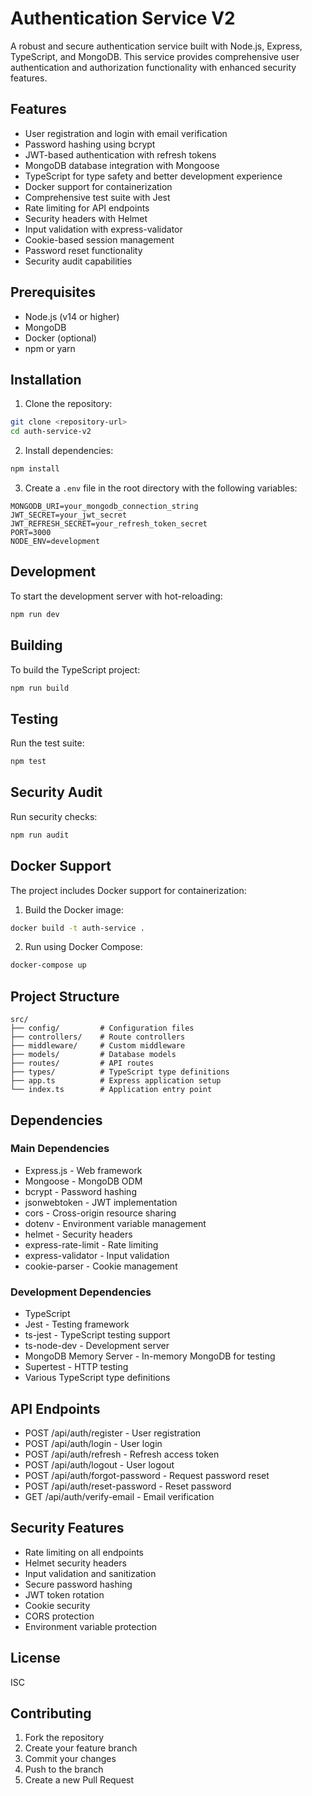 # Authentication Service V2

A robust and secure authentication service built with Node.js, Express, TypeScript, and MongoDB. This service provides comprehensive user authentication and authorization functionality with enhanced security features.

## Features

- User registration and login with email verification
- Password hashing using bcrypt
- JWT-based authentication with refresh tokens
- MongoDB database integration with Mongoose
- TypeScript for type safety and better development experience
- Docker support for containerization
- Comprehensive test suite with Jest
- Rate limiting for API endpoints
- Security headers with Helmet
- Input validation with express-validator
- Cookie-based session management
- Password reset functionality
- Security audit capabilities

## Prerequisites

- Node.js (v14 or higher)
- MongoDB
- Docker (optional)
- npm or yarn

## Installation

1. Clone the repository:

```bash
git clone <repository-url>
cd auth-service-v2
```

2. Install dependencies:

```bash
npm install
```

3. Create a `.env` file in the root directory with the following variables:

```env
MONGODB_URI=your_mongodb_connection_string
JWT_SECRET=your_jwt_secret
JWT_REFRESH_SECRET=your_refresh_token_secret
PORT=3000
NODE_ENV=development
```

## Development

To start the development server with hot-reloading:

```bash
npm run dev
```

## Building

To build the TypeScript project:

```bash
npm run build
```

## Testing

Run the test suite:

```bash
npm test
```

## Security Audit

Run security checks:

```bash
npm run audit
```

## Docker Support

The project includes Docker support for containerization:

1. Build the Docker image:

```bash
docker build -t auth-service .
```

2. Run using Docker Compose:

```bash
docker-compose up
```

## Project Structure

```
src/
├── config/         # Configuration files
├── controllers/    # Route controllers
├── middleware/     # Custom middleware
├── models/         # Database models
├── routes/         # API routes
├── types/          # TypeScript type definitions
├── app.ts          # Express application setup
└── index.ts        # Application entry point
```

## Dependencies

### Main Dependencies

- Express.js - Web framework
- Mongoose - MongoDB ODM
- bcrypt - Password hashing
- jsonwebtoken - JWT implementation
- cors - Cross-origin resource sharing
- dotenv - Environment variable management
- helmet - Security headers
- express-rate-limit - Rate limiting
- express-validator - Input validation
- cookie-parser - Cookie management

### Development Dependencies

- TypeScript
- Jest - Testing framework
- ts-jest - TypeScript testing support
- ts-node-dev - Development server
- MongoDB Memory Server - In-memory MongoDB for testing
- Supertest - HTTP testing
- Various TypeScript type definitions

## API Endpoints

- POST /api/auth/register - User registration
- POST /api/auth/login - User login
- POST /api/auth/refresh - Refresh access token
- POST /api/auth/logout - User logout
- POST /api/auth/forgot-password - Request password reset
- POST /api/auth/reset-password - Reset password
- GET /api/auth/verify-email - Email verification

## Security Features

- Rate limiting on all endpoints
- Helmet security headers
- Input validation and sanitization
- Secure password hashing
- JWT token rotation
- Cookie security
- CORS protection
- Environment variable protection

## License

ISC

## Contributing

1. Fork the repository
2. Create your feature branch
3. Commit your changes
4. Push to the branch
5. Create a new Pull Request
